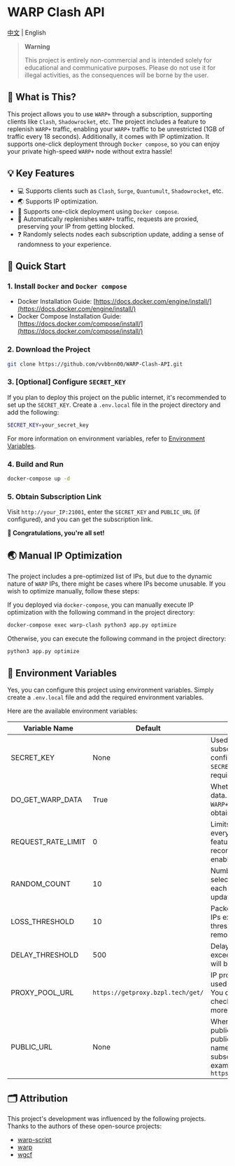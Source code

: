 # WARP Clash API

[中文](README.md) | English

> **Warning**
>
> This project is entirely non-commercial and is intended solely for educational and communicative purposes. Please do
> not use it for illegal activities, as the consequences will be borne by the user.

## 🤔 What is This?

This project allows you to use `WARP+` through a subscription, supporting clients
like `Clash`, `Shadowrocket`, etc. The project includes a feature to replenish `WARP+` traffic,
enabling your `WARP+` traffic to be unrestricted (1GB of traffic every 18 seconds). Additionally, it comes with IP
optimization. It supports one-click deployment through `Docker compose`, so you can enjoy your private
high-speed `WARP+` node without extra hassle!

## 💡 Key Features

- 💻 Supports clients such as `Clash`, `Surge`, `Quantumult`, `Shadowrocket`, etc.
- 🌏 Supports IP optimization.
- 🐋 Supports one-click deployment using `Docker compose`.
- 📕 Automatically replenishes `WARP+` traffic, requests are proxied, preserving your IP from getting blocked.
- ❓ Randomly selects nodes each subscription update, adding a sense of randomness to your experience.

## 🚀 Quick Start

### 1. Install `Docker` and `Docker compose`

- Docker Installation Guide: [https://docs.docker.com/engine/install/](https://docs.docker.com/engine/install/)
- Docker Compose Installation
  Guide: [https://docs.docker.com/compose/install/](https://docs.docker.com/compose/install/)

### 2. Download the Project

```bash
git clone https://github.com/vvbbnn00/WARP-Clash-API.git
```

### 3. [Optional] Configure `SECRET_KEY`

If you plan to deploy this project on the public internet, it's recommended to set up the `SECRET_KEY`. Create
a `.env.local` file in the project directory and add the following:

```bash
SECRET_KEY=your_secret_key
```

For more information on environment variables, refer to [Environment Variables](#-environment-variables).

### 4. Build and Run

```bash
docker-compose up -d
```

### 5. Obtain Subscription Link

Visit `http://your_IP:21001`, enter the `SECRET_KEY` and `PUBLIC_URL` (if configured), and you can get the subscription link.

**🎉 Congratulations, you're all set!**

## 🌏 Manual IP Optimization

The project includes a pre-optimized list of IPs, but due to the dynamic nature of `WARP` IPs, there might be cases
where IPs become unusable. If you wish to optimize manually, follow these steps:

If you deployed via `docker-compose`, you can manually execute IP optimization with the following command in the project
directory:

```bash
docker-compose exec warp-clash python3 app.py optimize
```

Otherwise, you can execute the following command in the project directory:

```bash
python3 app.py optimize
```

## 🔧 Environment Variables

Yes, you can configure this project using environment variables. Simply create a `.env.local` file and add the required
environment variables.

Here are the available environment variables:

| Variable Name      | Default                           | Description                                                                                                                                                    |
|--------------------|-----------------------------------|----------------------------------------------------------------------------------------------------------------------------------------------------------------|
| SECRET_KEY         | None                              | Used to protect the subscription link. If not configured, no `SECRET_KEY` input is required to get the link.                                                   |
| DO_GET_WARP_DATA   | True                              | Whether to get `WARP+` data. If set to `False`, the `WARP+` data will not be obtained.                                                                         |
| REQUEST_RATE_LIMIT | 0                                 | Limits requests to once every X seconds. This feature is unstable; it's recommended not to enable it.                                                          |
| RANDOM_COUNT       | 10                                | Number of randomly selected nodes during each subscription update.                                                                                             |
| LOSS_THRESHOLD     | 10                                | Packet loss threshold; IPs exceeding this threshold will be removed.                                                                                           |
| DELAY_THRESHOLD    | 500                               | Delay threshold; IPs exceeding this threshold will be removed.                                                                                                 |
| PROXY_POOL_URL     | `https://getproxy.bzpl.tech/get/` | IP proxy pool address, used to get `WARP+` traffic. You can build it yourself, check [proxy_pool](https://github.com/jhao104/proxy_pool) for more information. |
| PUBLIC_URL        | None                                | When deployed on the public network, fill in the public IP or domain name to generate subscription links. for example `https://subs.zeabur.app`  |


## 🗂️ Attribution

This project's development was influenced by the following projects. Thanks to the authors of these open-source
projects:

- [warp-script](https://gitlab.com/Misaka-blog/warp-script)
- [warp](https://replit.com/@aliilapro/warp)
- [wgcf](https://github.com/ViRb3/wgcf)